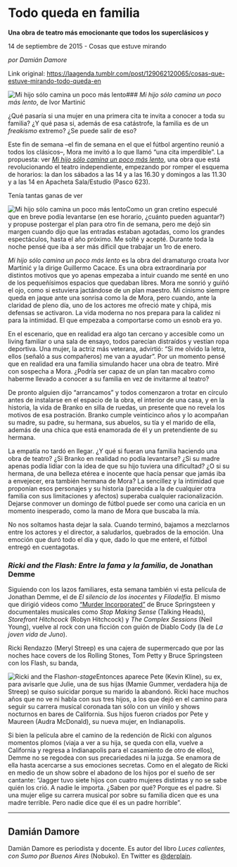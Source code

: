 # Todo queda en familia

**Una obra de teatro más emocionante que todos los superclásicos y**

14 de septiembre de 2015 - Cosas que estuve mirando

_por Damián Damore_

Link original: https://laagenda.tumblr.com/post/129062120065/cosas-que-estuve-mirando-todo-queda-en

![Mi hijo sólo camina un poco más lento](https://64.media.tumblr.com/d7f44bc4cf3febfaf9f661b8683b7117/tumblr_inline_pjztdjSOqo1t6q87u_500.jpg)### *Mi hijo sólo camina un poco más lento*, de Ivor Martinić

¿Qué pasaría si una mujer en una primera cita te invita a conocer a toda su familia? ¿Y qué pasa si, además de esa catástrofe, la familia es de un *freakismo* extremo? ¿Se puede salir de eso?

Este fin de semana –el fin de semana en el que el fútbol argentino reunió a todos los clásicos–, Mora me invitó a lo que llamó “una cita imperdible”. La propuesta: ver *[Mi hijo sólo camina un poco más lento](https://youtu.be/l0E-mM80rsw)*, una obra que está revolucionando el teatro independiente, empezando por romper el esquema de horarios: la dan los sábados a las 14 y a las 16.30 y domingos a las 11.30 y a las 14 en Apacheta Sala/Estudio (Pasco 623).

Tenía tantas ganas de ver 


![Mi hijo sólo camina un poco más lento](https://64.media.tumblr.com/3092cdb028e220060b3e134cddc423c9/tumblr_inline_pjztdj6VRn1t6q87u_400.jpg)Como un gran cretino especulé que en breve podía levantarse (en ese horario, ¿cuánto pueden aguantar?) y propuse postergar el plan para otro fin de semana, pero me dejó sin margen cuando dijo que las entradas estaban agotadas, como los grandes espectáculos, hasta el año próximo. Me solté y acepté. Durante toda la noche pensé que iba a ser más díficil que trabajar un 1ro de enero.

*Mi hijo sólo camina un poco más lento* es la obra del dramaturgo croata Ivor Martinić y la dirige Guillermo Cacace. Es una obra extraordinaria por distintos motivos que yo apenas empezaba a intuir cuando me senté en uno de los pequeñísimos espacios que quedaban libres. Mora me sonrió y guiñó el ojo, como si estuviera jactándose de un plan maestro. Mi cinismo siempre queda en jaque ante una sonrisa como la de Mora, pero cuando, ante la claridad de pleno día, uno de los actores me ofreció mate y chipá, mis defensas se activaron. La vida moderna no nos prepara para la calidez ni para la intimidad. El que empezaba a comportarse como un esnob era yo.

En el escenario, que en realidad era algo tan cercano y accesible como un living familiar o una sala de ensayo, todos parecían distraídos y vestían ropa deportiva. Una mujer, la actriz más veterana, advirtió: “Si me olvido la letra, ellos (señaló a sus compañeros) me van a ayudar”. Por un momento pensé que en realidad era una familia simulando hacer una obra de teatro. Miré con sospecha a Mora. ¿Podría ser capaz de un plan tan macabro como haberme llevado a conocer a su familia en vez de invitarme al teatro?

De pronto alguien dijo “arrancamos” y todos comenzaron a trotar en círculo antes de instalarse en el espacio de la obra, el interior de una casa, y en la historia, la vida de Branko en silla de ruedas, un presente que no revela los motivos de esa postración. Branko cumple veinticinco años y lo acompañan su madre, su padre, su hermana, sus abuelos, su tía y el marido de ella, además de una chica que está enamorada de él y un pretendiente de su hermana.

La empatía no tardó en llegar. ¿Y qué si fueran una familia haciendo una obra de teatro? ¿Si Branko en realidad no podía levantarse? ¿Si su madre apenas podía lidiar con la idea de que su hijo tuviera una dificultad? ¿O si su hermana, de una belleza etérea e inocente que hacía pensar que jamás iba a envejecer, era también hermana de Mora? La sencillez y la intimidad que proponían esos personajes y su historia (parecida a la de cualquier otra familia con sus limitaciones y afectos) superaba cualquier racionalización. Dejarse conmover un domingo de fútbol puede ser como una caricia en un momento inesperado, como la mano de Mora que buscaba la mía.

No nos soltamos hasta dejar la sala. Cuando terminó, bajamos a mezclarnos entre los actores y el director, a saludarlos, quebrados de la emoción. Una emoción que duró todo el día y que, dado lo que me enteré, el fútbol entregó en cuentagotas.

### *Ricki and the Flash: Entre la fama y la familia*, de Jonathan Demme

Siguiendo con los lazos familiares, esta semana también vi esta película de Jonathan Demme, el de *El silencio de los inocentes* y *Filadelfia*. El mismo que dirigió videos como [“Murder Incorporated”](https://youtu.be/Jj7hvKQ6Uhc) de Bruce Springsteen y documentales musicales como *Stop Making Sense* (Talking Heads), *Storefront Hitchcock* (Robyn Hitchcock) y *The Complex Sessions* (Neil Young), vuelve al rock con una ficción con guión de Diablo Cody (la de *La joven vida de Juno*).

Ricki Rendazzo (Meryl Streep) es una cajera de supermercado que por las noches hace covers de los Rolling Stones, Tom Petty y Bruce Springsteen con los Flash, su banda, 


![Ricki and the Flash](https://64.media.tumblr.com/7797e52a801eecc7f9bc9c38efc7c342/tumblr_inline_pjztdkbYmf1t6q87u_400.jpg)*on-stage*Entonces aparece Pete (Kevin Kline), su ex, para avisarle que Julie, una de sus hijas (Mamie Gummer, verdadera hija de Streep) se quiso suicidar porque su marido la abandonó. Ricki hace muchos años que no ve ni habla con sus tres hijos, a los que dejó en el camino para seguir su carrera musical coronada tan sólo con un vinilo y shows nocturnos en bares de California. Sus hijos fueron criados por Pete y Maureen (Audra McDonald), su nueva mujer, en Indianapolis.

Si bien la película abre el camino de la redención de Ricki con algunos momentos plomos (viaja a ver a su hija, se queda con ella, vuelve a California y regresa a Indianapolis para el casamiento de otro de ellos), Demme no se regodea con sus precariedades ni la juzga. Se enamora de ella hasta acercarse a sus emociones secretas. Como en el alegato de Ricki en medio de un show sobre el abadono de los hijos por el sueño de ser cantante: “Jagger tuvo siete hijos con cuatro mujeres distintas y no se sabe quién los crió. A nadie le importa. ¿Saben por qué? Porque es el padre. Si una mujer elige su carrera musical por sobre su familia dicen que es una madre terrible. Pero nadie dice que él es un padre horrible”.

  




---

 Damián Damore
--------------

 Damián Damore es periodista y docente. Es autor del libro *Luces calientes, con Sumo por Buenos Aires* (Nobuko). En Twitter es [@derplain](http://www.twitter.com/derplain). 

